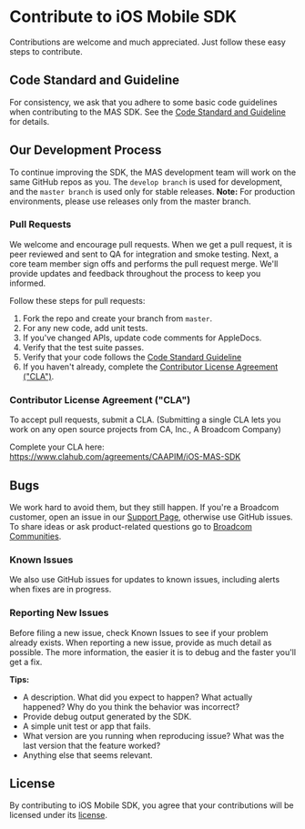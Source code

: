 # Contribute to iOS Mobile SDK
Contributions are welcome and much appreciated. Just follow these easy steps to contribute.

## Code Standard and Guideline
For consistency, we ask that you adhere to some basic code guidelines when contributing to the MAS SDK. See the [Code Standard and Guideline][guidelines] for details.

## Our Development Process
To continue improving the SDK, the MAS development team will work on the same GitHub repos as you. The `develop branch` is used for development, and the `master branch` is used only for stable releases.
**Note:** For production environments, please use releases only from the master branch.

### Pull Requests
We welcome and encourage pull requests. When we get a pull request, it is peer reviewed and sent to QA for integration and smoke testing. Next, a core team member sign offs and performs the pull request merge. We'll provide updates and feedback throughout the process to keep you informed.

Follow these steps for pull requests:

1. Fork the repo and create your branch from `master`.
4. For any new code, add unit tests.
3. If you've changed APIs, update code comments for AppleDocs.
4. Verify that the test suite passes.
5. Verify that your code follows the [Code Standard Guideline][guidelines]
6. If you haven't already, complete the [Contributor License Agreement ("CLA")][cla].

### Contributor License Agreement ("CLA")
To accept pull requests, submit a CLA. (Submitting a single CLA lets you work on any open source projects from CA, Inc., A Broadcom Company)

Complete your CLA here: <https://www.clahub.com/agreements/CAAPIM/iOS-MAS-SDK>

## Bugs
We work hard to avoid them, but they still happen. If you're a Broadcom customer, open an issue in our [Support Page][support], otherwise use GitHub issues.
To share ideas or ask product-related questions go to [Broadcom Communities][community].

### Known Issues
We also use GitHub issues for updates to known issues, including alerts when fixes are in progress. 

### Reporting New Issues
Before filing a new issue, check Known Issues to see if your problem already exists. When reporting a new issue, provide as much detail as possible. The more information, the easier it is to debug and the faster you'll get a fix. 

**Tips:**

* A description. What did you expect to happen? What actually happened? Why do you think the behavior was incorrect?
* Provide debug output generated by the SDK.
* A simple unit test or app that fails.
* What version are you running when reproducing issue? What was the last version that the feature worked?
* Anything else that seems relevant. 

## License
By contributing to iOS Mobile SDK, you agree that your contributions will be licensed under its [license][license-link].


 [guidelines]: /GUIDELINES.md
 [community]: https://community.broadcom.com/enterprisesoftware/communities/communityhomeblogs?CommunityKey=0f580f5f-30a4-41de-a75c-e5f433325a18
 [license-link]: /LICENSE
 [cla]: https://www.clahub.com/agreements/CAAPIM/iOS-MAS-SDK
 [support]: https://casupport.broadcom.com
 
